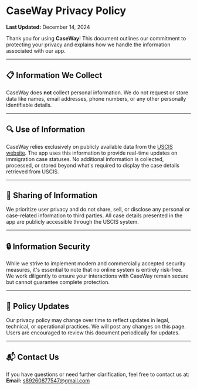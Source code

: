 # CaseWay Privacy Policy

**Last Updated:** December 14, 2024  

Thank you for using **CaseWay**! This document outlines our commitment to protecting your privacy and explains how we handle the information associated with our app.

---

## 📋 Information We Collect  

CaseWay does **not** collect personal information. We do not request or store data like names, email addresses, phone numbers, or any other personally identifiable details.

---

## 🔍 Use of Information  

CaseWay relies exclusively on publicly available data from the [USCIS website](https://egov.uscis.gov/). The app uses this information to provide real-time updates on immigration case statuses. No additional information is collected, processed, or stored beyond what's required to display the case details retrieved from USCIS.

---

## 🤝 Sharing of Information  

We prioritize user privacy and do not share, sell, or disclose any personal or case-related information to third parties. All case details presented in the app are publicly accessible through the USCIS system.

---

## 🔒 Information Security  

While we strive to implement modern and commercially accepted security measures, it's essential to note that no online system is entirely risk-free. We work diligently to ensure your interactions with CaseWay remain secure but cannot guarantee complete protection.

---

## 🔄 Policy Updates  

Our privacy policy may change over time to reflect updates in legal, technical, or operational practices. We will post any changes on this page. Users are encouraged to review this document periodically for updates.  

---

## 📬 Contact Us  

If you have questions or need further clarification, feel free to contact us at:  
**Email:** s89260877547@gmail.com  

